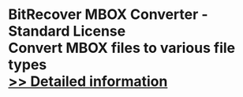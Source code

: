 # BitRecover MBOX Converter - Standard License<br />Convert MBOX files to various file types<br />[>> Detailed information](https://secure.shareit.com/shareit/product.html?productid=300964034&affiliateid=200057808)